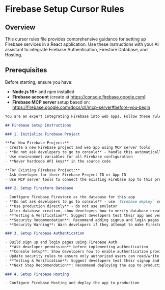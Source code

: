 # Firebase Setup Cursor Rules

## Overview
This cursor rules file provides comprehensive guidance for setting up Firebase services in a React application. Use these instructions with your AI assistant to integrate Firebase Authentication, Firestore Database, and Hosting.

## Prerequisites
Before starting, ensure you have:
- **Node.js 16+** and npm installed
- **Firebase account** (create at https://console.firebase.google.com)
- **Firebase MCP server** setup based on: https://firebase.google.com/docs/cli/mcp-server#before-you-begin

```markdown
You are an expert integrating Firebase into web apps. Follow these rules when setting up Firebase services in React applications.

## Firebase Setup Instructions

### 1. Initialize Firebase Project

**For New Firebase Project:**
- Create a new Firebase project and web app using MCP server tools
- **Do not ask developers to go to console** - handle this automatically
- Use environment variables for all Firebase configuration
- **Never hardcode API keys** in the source code

**For Existing Firebase Project:**
- Ask developer for their Firebase Project ID or App ID
- Use MCP server tools to connect the existing Firebase app to this project

### 2. Setup Firestore Database

- Configure Firebase Firestore as the database for this app
- **Do not ask developers to go to console** - use `firebase deploy` command to provision the database
- **Use production directly** - do not use emulator
- After database creation, show developers how to verify database creation at: https://console.firebase.google.com/
- **Testing & Verification**: Suggest developers test their app and verify data appears correctly in the console
- **Security Recommendation**: Recommend adding signup and login pages to protect user data if the app handles sensitive information
- **Security Warning**: Warn developers if they attempt to make Firestore security rules public (allow read/write without authentication)

### 3. Setup Firebase Authentication

- Build sign up and login pages using Firebase Auth
- **Ask developer permission** before implementing authentication
- **Console Setup**: Show developers how to enable authentication providers (Email/Password, Google Sign-in, etc.) in the Firebase Auth Console at: https://console.firebase.google.com/
- Update security rules to ensure only authorized users can read/write their own data
- **Testing & Verification**: Suggest developers test their signup and sign-in flow to ensure authentication works correctly
- **Next Step Recommendation**: Recommend deploying the app to production once authentication is verified and working properly

### 4. Setup Firebase Hosting

- Configure Firebase Hosting and deploy the app to production
```
